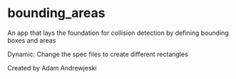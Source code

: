 bounding_areas
==============

An app that lays the foundation for collision detection by defining bounding boxes and areas

Dynamic: Change the spec files to create different rectangles

Created by Adam Andrewjeski
